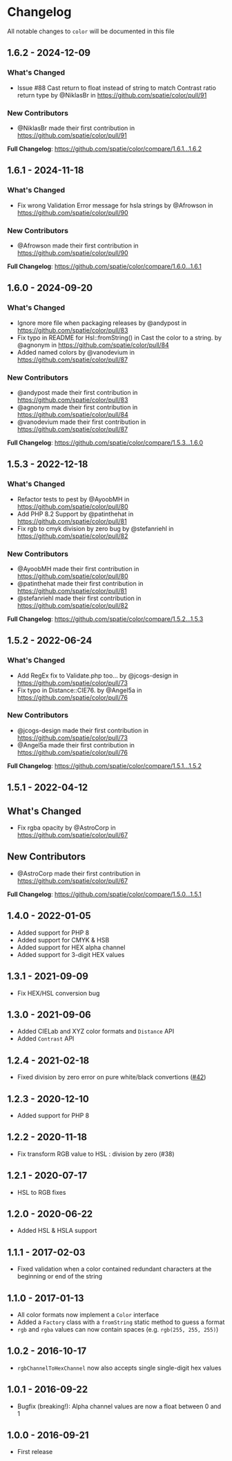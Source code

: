 # Changelog

All notable changes to `color` will be documented in this file

## 1.6.2 - 2024-12-09

### What's Changed

* Issue #88 Cast return to float instead of string to match Contrast ratio return type by @NiklasBr in https://github.com/spatie/color/pull/91

### New Contributors

* @NiklasBr made their first contribution in https://github.com/spatie/color/pull/91

**Full Changelog**: https://github.com/spatie/color/compare/1.6.1...1.6.2

## 1.6.1 - 2024-11-18

### What's Changed

* Fix wrong Validation Error message for hsla strings by @Afrowson in https://github.com/spatie/color/pull/90

### New Contributors

* @Afrowson made their first contribution in https://github.com/spatie/color/pull/90

**Full Changelog**: https://github.com/spatie/color/compare/1.6.0...1.6.1

## 1.6.0 - 2024-09-20

### What's Changed

* Ignore more file when packaging releases by @andypost in https://github.com/spatie/color/pull/83
* Fix typo in README for Hsl::fromString() in Cast the color to a string. by @agnonym in https://github.com/spatie/color/pull/84
* Added named colors by @vanodevium in https://github.com/spatie/color/pull/87

### New Contributors

* @andypost made their first contribution in https://github.com/spatie/color/pull/83
* @agnonym made their first contribution in https://github.com/spatie/color/pull/84
* @vanodevium made their first contribution in https://github.com/spatie/color/pull/87

**Full Changelog**: https://github.com/spatie/color/compare/1.5.3...1.6.0

## 1.5.3 - 2022-12-18

### What's Changed

- Refactor tests to pest by @AyoobMH in https://github.com/spatie/color/pull/80
- Add PHP 8.2 Support by @patinthehat in https://github.com/spatie/color/pull/81
- Fix rgb to cmyk division by zero bug by @stefanriehl in https://github.com/spatie/color/pull/82

### New Contributors

- @AyoobMH made their first contribution in https://github.com/spatie/color/pull/80
- @patinthehat made their first contribution in https://github.com/spatie/color/pull/81
- @stefanriehl made their first contribution in https://github.com/spatie/color/pull/82

**Full Changelog**: https://github.com/spatie/color/compare/1.5.2...1.5.3

## 1.5.2 - 2022-06-24

### What's Changed

- Add RegEx fix to Validate.php too... by @jcogs-design in https://github.com/spatie/color/pull/73
- Fix typo in Distance::CIE76. by @Angel5a in https://github.com/spatie/color/pull/76

### New Contributors

- @jcogs-design made their first contribution in https://github.com/spatie/color/pull/73
- @Angel5a made their first contribution in https://github.com/spatie/color/pull/76

**Full Changelog**: https://github.com/spatie/color/compare/1.5.1...1.5.2

## 1.5.1 - 2022-04-12

## What's Changed

- Fix rgba opacity by @AstroCorp in https://github.com/spatie/color/pull/67

## New Contributors

- @AstroCorp made their first contribution in https://github.com/spatie/color/pull/67

**Full Changelog**: https://github.com/spatie/color/compare/1.5.0...1.5.1

## 1.4.0 - 2022-01-05

- Added support for PHP 8
- Added support for CMYK & HSB
- Added support for HEX alpha channel
- Added support for 3-digit HEX values

## 1.3.1 - 2021-09-09

- Fix HEX/HSL conversion bug

## 1.3.0 - 2021-09-06

- Added CIELab and XYZ color formats and `Distance` API
- Added `Contrast` API

## 1.2.4 - 2021-02-18

- Fixed division by zero error on pure white/black convertions ([#42](https://github.com/spatie/color/pull/42))

## 1.2.3 - 2020-12-10

- Added support for PHP 8

## 1.2.2 - 2020-11-18

- Fix transform RGB value to HSL : division by zero (#38)

## 1.2.1 - 2020-07-17

- HSL to RGB fixes

## 1.2.0 - 2020-06-22

- Added HSL & HSLA support

## 1.1.1 - 2017-02-03

- Fixed validation when a color contained redundant characters at the beginning or end of the string

## 1.1.0 - 2017-01-13

- All color formats now implement a `Color` interface
- Added a `Factory` class with a `fromString` static method to guess a format
- `rgb` and `rgba` values can now contain spaces (e.g. `rgb(255, 255, 255)`)

## 1.0.2 - 2016-10-17

- `rgbChannelToHexChannel` now also accepts single single-digit hex values

## 1.0.1 - 2016-09-22

- Bugfix (breaking!): Alpha channel values are now a float between 0 and 1

## 1.0.0 - 2016-09-21

- First release
